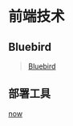
# 前端技术
## Bluebird
> [Bluebird](https://github.com/sharonrain/Learning-book/blob/master/doc/front/bluebird/bluebird.md)

## 部署工具

[now](http://object.ws/2017/09/10/nowsh-note/)